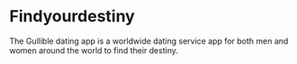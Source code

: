 # Findyourdestiny
The Gullible dating app is a worldwide dating service app for both men and women around the world to find their destiny.
